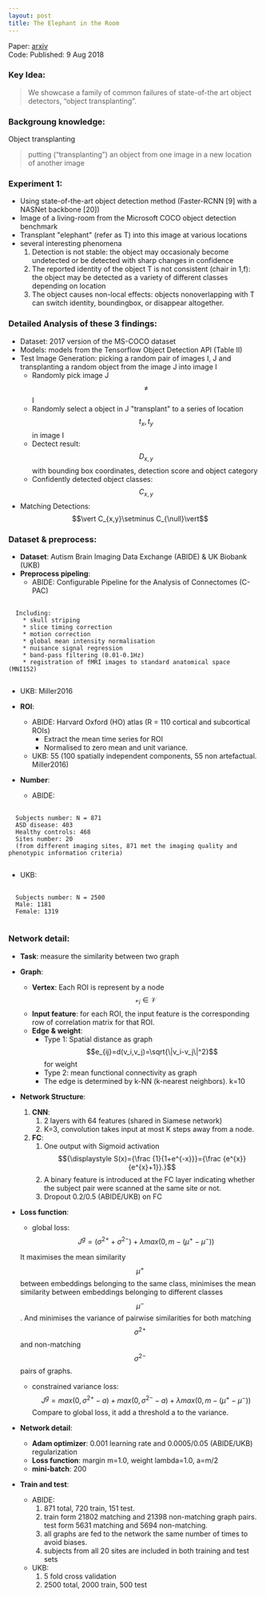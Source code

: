 ```yaml
---
layout: post
title: The Elephant in the Room
---
```


Paper: [arxiv](https://arxiv.org/abs/1808.03305)  
Code: 
Published: 9 Aug 2018

### Key Idea:
> We showcase a family of common failures of state-of-the art object detectors, “object transplanting”.

### Backgroung knowledge:
Object transplanting
> putting (“transplanting”)
an object from one image in a new location of another image

### Experiment 1:
* Using state-of-the-art object detection method (Faster-RCNN [9] with a NASNet backbone [20])
* Image of a living-room from the Microsoft COCO object detection benchmark
* Transplant "elephant" (refer as T) into this image at various locations
* several interesting phenomena
  1. Detection is not stable: the object may occasionaly become undetected or be detected with sharp changes in confidence
  2. The reported identity of the object T is not consistent (chair in 1,f): the object may be detected as a variety of different classes depending on location
  3. The object causes non-local effects: objects nonoverlapping with T can switch identity, boundingbox, or disappear altogether.

### Detailed Analysis of these 3 findings:
* Dataset: 2017 version of the MS-COCO dataset
* Models: models from the Tensorflow Object Detection API (Table II)
* Test Image Generation: picking a random pair of images I, J and transplanting a random object from the image J into image I
  * Randomly pick image J $$\ne$$ I
  * Randomly select a object in J "transplant" to a series of location $$t_x, t_y$$ in image I
  * Dectect result: $$D_{x,y}$$ with bounding box coordinates, detection score and object category
  * Confidently detected object classes: $$C_{x,y}$$
* Matching Detections: $$\vert C_{x,y}\setminus C_{\null}\vert$$


### Dataset & preprocess:
* **Dataset**: Autism Brain Imaging Data Exchange (ABIDE) & UK Biobank (UKB)
* **Preprocess pipeling**: 
  * ABIDE: Configurable Pipeline for the Analysis of Connectomes (C-PAC)

<pre>
  <code class="markdown">
  Including:
    * skull striping
    * slice timing correction
    * motion correction
    * global mean intensity normalisation 
    * nuisance signal regression 
    * band-pass filtering (0.01-0.1Hz)
    * registration of fMRI images to standard anatomical space (MNI152)
  </code>
</pre>
  
  * UKB: Miller2016

* **ROI**: 
  * ABIDE: Harvard Oxford (HO) atlas (R = 110 cortical and subcortical ROIs)
    * Extract the mean time series for ROI
    * Normalised to zero mean and unit variance. 
  * UKB: 55 (100 spatially independent components, 55 non artefactual. Miller2016)
* **Number**:
  * ABIDE:

<pre>
  <code class="markdown">
  Subjects number: N = 871 
  ASD disease: 403 
  Healthy controls: 468 
  Sites number: 20
  (from different imaging sites, 871 met the imaging quality and phenotypic information criteria)
  </code>
</pre>
  
  * UKB:
  
<pre>
  <code class="markdown">
  Subjects number: N = 2500
  Male: 1181 
  Female: 1319 
  </code>
</pre>

### Network detail:
* **Task**: measure the similarity between two graph
* **Graph**:
    * **Vertex**: Each ROI is represent by a node $$\mathcal{v}_i\in\mathcal{V}$$
    * **Input feature**: for each ROI, the input feature is the corresponding row of correlation matrix for that ROI.
    * **Edge & weight**: 
        * Type 1: Spatial distance as graph $$e_{ij}=d(v_i,v_j)=\sqrt{\|v_i-v_j\|^2}$$ for weight
        * Type 2: mean functional connectivity as graph
        * The edge is determined by k-NN (k-nearest neighbors). k=10
* **Network Structure**:
    1. **CNN**:
        1. 2 layers with 64 features (shared in Siamese network)
        2. K=3, convolution takes input at most K steps away from a node.
    2. **FC**:
        1. One output with Sigmoid activation $${\displaystyle S(x)={\frac {1}{1+e^{-x}}}={\frac {e^{x}}{e^{x}+1}}.}$$
        2. A binary feature is introduced at the FC layer indicating whether the subject pair were scanned at the same site or not.
        3. Dropout 0.2/0.5 (ABIDE/UKB) on FC
* **Loss function**:
  * global loss:  
  $$J^g=(\sigma^{2+}+\sigma^{2-})+\lambda max(0,m-(\mu^+-\mu^-))$$

  It maximises the mean similarity $$\mu^+$$ between embeddings belonging to the same class, minimises the mean similarity between embeddings belonging to different classes $$\mu^-$$. And minimises the variance of pairwise similarities for both matching $$\sigma^{2+}$$ and non-matching $$\sigma^{2-}$$ pairs of graphs.  
  * constrained variance loss:  
  $$J^g=max(0,\sigma^{2+}-a)+max(0,\sigma^{2-}-a)+\lambda max(0,m-(\mu^+-\mu^-))$$
  Compare to global loss, it add a threshold a to the variance.
  
* **Network detail**:
    * **Adam optimizer**: 0.001 learning rate and 0.0005/0.05 (ABIDE/UKB) regularization
    * **Loss function**: margin m=1.0, weight lambda=1.0, a=m/2
    * **mini-batch**: 200
* **Train and test**: 
  * ABIDE:
    1. 871 total, 720 train, 151 test.
    2. train form 21802 matching and 21398 non-matching graph pairs. test form  5631 matching and 5694 non-matching.
    3. all graphs are fed to the network the same number of times to avoid biases.
    4. subjects from all 20 sites are included in both training and test sets
  * UKB:
    1. 5 fold cross validation
    2. 2500 total, 2000 train, 500 test
